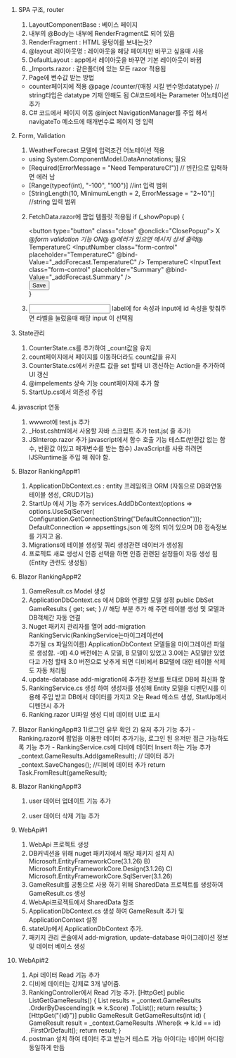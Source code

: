 
1. SPA 구조, router
    1) LayoutComponentBase : 베이스 페이지 
    2) 내부의 @Body는 내부에 RenderFragment로 되어 있음
    3) RenderFragment : HTML 뭉텅이를 보내는것?
    4) @layout 레이아웃명 :  레이아웃을 해당 페이지만 바꾸고 싶을때 사용
    5) DefaultLayout : app에서 레이아웃을 바꾸면 기본 레이아웃이 바뀜
    6) _Imports.razor : 같은폴더에 있는 모든 razor 적용됨
    7) Page에 변수값 받는 방법 
      - counter페이지에 적용 
       @page /counter/{매칭 시킬 변수명:datatype} // string타입은 datatype 기재 안해도 됨
       C#코드에서는 Parameter 어노테이션 추가
    8) C# 코드에서 페이지 이동
        @inject NavigationManager를 주입 해서 navigateTo 메소드에 매개변수로 페이지 명 입력

2. Form, Validation
    1) WeatherForecast 모델에 입력조건 어노테이션 적용 
      - using System.ComponentModel.DataAnnotations; 필요
      - [Required(ErrorMessage = "Need TemperatureC!")] // 빈칸으로 입력하면 에러 남
      - [Range(typeof(int), "-100", "100")] //int 입력 범위
      - [StringLength(10, MinimumLength = 2, ErrorMessage = "2~10")] //string 입력 범위

    2) FetchData.razor에 팝업 템플릿 적용됨
        if (_showPopup)
        {
            <div class="modal" style="display:block" role="dialog">
                <div class="modal-dialog">
                    <div class="modal-content">
                        <div class="modal-header">
                            <button type="button" class="close" @onclick="ClosePopup">
                                <span area-hidden="true">X</span>
                            </button>
                        </div>
                        <div class="modal-body">
                            <EditForm Model="_addForecast" OnValidSubmit="SaveForecast">
                                @*form validation 기능 ON*@
                                <DataAnnotationsValidator />
                                @*에러가 있으면 메시지 상세 출력*@
                                <ValidationSummary />
                                <label for="TemperatureC">TemperatureC</label>
                                <InputNumber class="form-control" placeholder="TemperatureC" @bind-Value="_addForecast.TemperatureC" />
                                <label for="Summary">TemperatureC</label>
                                <InputText class="form-control" placeholder="Summary" @bind-Value="_addForecast.Summary" />
                                <br />
                                <button class="btn btn-primary" type="submit">Save</button>
                            </EditForm>
                        </div>
                    </div>
                </div>
            </div>
        }

    3) <label for="id1"/>
       <input id="id1"/> 
        label에 for 속성과 input에 id 속성을 맞춰주면 라벨을 눌렀을때 해당 input 이 선택됨

3. State관리
    1) CounterState.cs를 추가하여 _count값을 유지
    2) count페이지에서 페이지를 이동하더라도 count값을 유지
    3) CounterState.cs에서 카운트 값을 set 할때 UI 갱신하는 Action을 추가하여 UI 갱신
    4) @impelements 상속 기능 count페이지에 추가 함
    5) StartUp.cs에서 의존성 주입

4. javascript 연동
    1) wwwrot에 test.js 추가
    2) _Host.cshtml에서 사용할 자바 스크립트 추가 test.js(<script src="test.js"></script> 줄 추가)
    3) JSInterop.razor 추가 javascript에서 함수 호출 기능 테스트(반환값 없는 함수, 반환값 이있고 매개변수를 받는 함수)
        JavaScript를 사용 하려면 IJSRuntime을 주입 해 줘야 함.

5. Blazor RankingApp#1
    1) ApplicationDbContext.cs : entity 프레임워크 ORM (자동으로 DB와연동 테이블 생성, CRUD기능)
    2) StartUp 에서  기능 추가
        services.AddDbContext<ApplicationDbContext>(options =>
                    options.UseSqlServer(
                        Configuration.GetConnectionString("DefaultConnection")));
        DefaultConnection => appsettings.json 에 정의 되어 있으며 DB 접속정보를 가지고 옴.
    3) Migrations에 테이블 생성및 쿼리 생성관련 데이터가 생성됨
    4) 프로젝트 새로 생성시 인증 선택을 하면 인증 관련된 설정들이 자동 생성 됨(Entity 관련도 생성됨)

6. Blazor RankingApp#2
    1) GameResult.cs Model 생성
    2) ApplicationDbContext.cs 에서 DB와 연결할 모델 설정
        public DbSet<GameResult> GameResults { get; set; } // 해당 부분 추가 해 주면 테이블 생성 및 모델과 DB객체간 자동 연결
    3) Nuget 패키지 관리자를 열어 add-migration RankingServic(RankingService는마이그레이션에      
        추가될 cs 파일의이름)
        ApplicationDbContext 모델들을 마이그레이션 파일로 생성함.
        -예) 4.0 버전에는 A 모델, B 모델이 있었고  3.0에는 A모델만 있었다고 가정 할때
             3.0 버전으로 낮추게 되면 디비에서 B모델에 대한 테이블 삭제도 자동 처리됨
    4) update-database add-migration에 추가한 정보를 토대로 DB에 최신화 함
    5) RankingService.cs 생성 하여 생성자를 생성해 Entity 모델을 디펜던시를 이용해 주입 받고
        DB에서 데이터를 가지고 오는 Read 메소드 생성, StatUp에서 디펜던시 추가
    6) Ranking.razor UI파일 생성 디비 데이터 UI로 표시

7. Blazor RankingApp#3
    1)로그인 유무 확인
        <AuthorizeView>
        <Authorized>
            <!-- 로그인 완료-->
        </Authorized>
        <NotAuthorized>
            <!-- 로그인 미완료-->
        </NotAuthorized>
    </AuthorizeView>
    2) 유저 추가 기능 추가
        - Ranking.razor에 팝업을 이용한 데이터 추가기능, 로그인 된 유저만 접근 가능하도록 기능 추가
        - RankingService.cs에 디비에 데이터 Insert 하는 기능 추가
            _context.GameResults.Add(gameResult); // 데이터 추가
            _context.SaveChanges(); //디비에 데이터 추가
            return Task.FromResult(gameResult);

8. Blazor RankingApp#3
    1) user 데이터 업데이트 기능 추가

    2) user 데이터 삭제 기능 추가


9. WebApi#1
    1) WebApi 프로젝트 생성
    2) DB커넥션을 위해 nuget 패키지에서 해당 패키지 설치
        A) Microsoft.EntityFrameworkCore(3.1.26)
        B) Microsoft.EntityFrameworkCore.Design(3.1.26)
        C) Microsoft.EntityFrameworkCore.SqlServer(3.1.26)
    3) GameResult를 공통으로 사용 하기 위해 SharedData 프로젝트를 생성하여 GameResult.cs 생성
    4) WebApi프로젝트에서 SharedData 참조
    5) ApplicationDbContext.cs 생성 하여 GameResult 추가 및 ApplicationContext 설정
    6) stateUp에서 ApplicationDbContext 추가.
    7) 패키지 관리 콘솔에서  add-migration, update-database 마이그레이션 정보 및 데이터 베이스 생성

10. WebApi#2
    1) Api 데이터 Read 기능 추가
    2) 디비에 데이터는 강제로 3개 넣어줌.
    3) RankingController에서 Read 기능 추가.
        [HttpGet]<!-- 전체 리스트 조회-->
        public List<GameResult>GetGameResults()
        {
            List<GameResult> results = _context.GameResults
                                    .OrderByDescending(k => k.Score)
                                    .ToList();
            return results;
        } 
        [HttpGet("{id}")]<!-- 해당 아이디에 대한 데이터만 조회-->
        public GameResult GetGameResults(int id)
        {
            GameResult result = _context.GameResults
                                    .Where(k => k.Id == id)
                                    .FirstOrDefault();
            return result;
        }
    4) postman 설치 하여 데이터 주고 받는거 테스트 가능 아이디는 네이버 아디랑 동일하게 만듬
